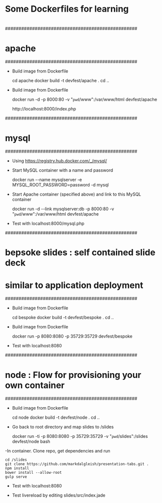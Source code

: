 # Some Dockerfiles for learning
# 



#################################################
# apache
#################################################
- Build image from Dockerfile

	cd apache 
	docker build -t devfest/apache .
	cd ..

- Build image from Dockerfile

	docker run -d -p 8000:80 -v "`pwd`/www":/var/www/html devfest/apache 

	http://localhost:8000/index.php

#################################################
# mysql
#################################################
- Using https://registry.hub.docker.com/_/mysql/
- Start MySQL container with a name and password

	docker run --name mysqlserver -e MYSQL_ROOT_PASSWORD=password -d mysql

- Start Apache container (specified above) and link to this MySQL container

	docker run -d --link mysqlserver:db -p 8000:80 -v "`pwd`/www":/var/www/html devfest/apache 

- Test with localhost:8000/mysql.php

#################################################
# bepsoke slides : self contained slide deck
# similar to application deployment
#################################################
- Build image from Dockerfile

	cd bespoke
	docker build -t devfest/bespoke .
	cd ..

- Build image from Dockerfile

	docker run -p 8080:8080 -p 35729:35729 devfest/bespoke

- Test with localhost:8080

#################################################
# node : Flow for provisioning your own container
#################################################
- Build image from Dockerfile

	cd node
	docker build -t devfest/node .
	cd ..


- Go back to root directory and map slides to /slides

	docker run -ti -p 8080:8080 -p 35729:35729 -v "`pwd`/slides":/slides devfest/node bash


-In container. Clone repo, get dependencies and run

	cd /slides
	git clone https://github.com/markdalgleish/presentation-tabs.git .
	npm install
	bower install --allow-root
	gulp serve

- Test with localhost:8080

- Test livereload by editing slides/src/index.jade